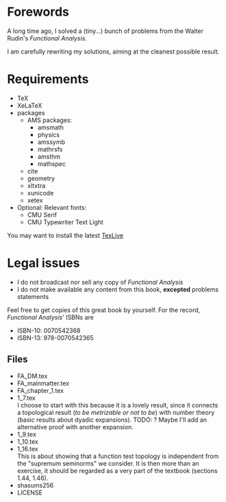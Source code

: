 # Forewords
A long time ago, I solved a (tiny…) bunch of problems from the Walter Rudin's 
*Functional Analysis*.

I am carefully rewriting my solutions, aiming at the cleanest possible result.

# Requirements
- TeX
- XeLaTeX 
- packages 
  - AMS packages: 
    - amsmath
    - physics 
    - amssymb 
    - mathrsfs 
    - amsthm 
    - mathspec
  - cite
  - geometry
  - xltxtra
  - xunicode
  - xetex
- Optional: Relevant fonts:
    - CMU Serif
    - CMU Typewriter Text Light

You may want to install the latest 
[TexLive](https://www.tug.org)
# Legal issues 
- I do not broadcast nor sell any copy of *Functional Analysis*
- I do not make available any content from this book, **excepted** problems statements 

Feel free to get copies of this great book by yourself. For the record, 
*Functional Analysis*' ISBNs are

- ISBN-10: 0070542368
- ISBN-13: 978-0070542365


## Files
- FA_DM.tex
- FA_mainmatter.tex
- FA_chapter_1.tex
- 1_7.tex  
  I choose to start with this 
  because it is a lovely result, since it connects a topological result 
  (*to be metrizable or not to be*) with number theory
  (basic results about dyadic expansions).
  TODO: ? Maybe I'll add an alternative proof with another expansion.
- 1_9.tex
- 1_10.tex
- 1_16.tex   
  This is about showing that a function test topology is independent 
  from the "supremum seminorms" we consider. It is then more than an exercise, 
  it should be regarded as a very part of the textbook (sections 1.44, 1.46).
- shasums256
- LICENSE
